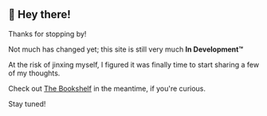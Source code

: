 ## 👋 Hey there!

Thanks for stopping by!

Not much has changed yet; this site is still very much **In Development™️**

At the risk of jinxing myself, I figured it was finally time to start sharing a few of my thoughts.

Check out <a href="/bookshelf">The Bookshelf</a> in the meantime, if you're curious.

Stay tuned!
